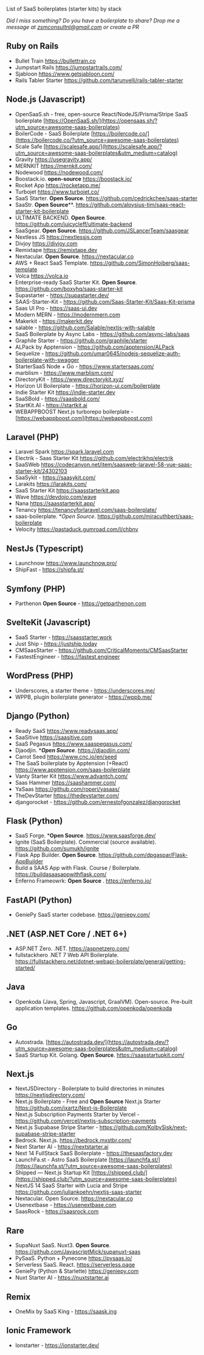 List of SaaS boilerplates (starter kits) by stack

*Did I miss something? Do you have a boilerplate to share? Drop me a message at zsmconsultnl@gmail.com or create a PR*

## Ruby on Rails

- Bullet Train https://bullettrain.co
- Jumpstart Rails https://jumpstartrails.com/
- Sjabloon https://www.getsjabloon.com/
- Rails Tabler Starter https://github.com/tarunvelli/rails-tabler-starter


## Node.js (Javascript)

- OpenSaaS.sh - free, open-source React/NodeJS/Prisma/Stripe SaaS boilerplate [https://OpenSaaS.sh/](https://opensaas.sh/?utm_source=awesome-saas-boilerplates)
- BoilerCode - SaaS Boilerplate [https://boilercode.co/](https://boilercode.co/?utm_source=awesome-saas-boilerplates)
- Scale Safe [https://scalesafe.app/](https://scalesafe.app/?utm_source=awesome-saas-boilerplates&utm_medium=catalog)
- Gravity https://usegravity.app/
- MERNKIT https://mernkit.com/
- Nodewood https://nodewood.com/
- Boostack.io. **open-source** https://boostack.io/
- Rocket App https://rocketapp.me/
- Turbojet https://www.turbojet.co/
- SaaS Starter. **Open Source**. https://github.com/cedrickchee/saas-starter
- SaaStr. **Open Source****. https://github.com/aloysius-tim/saas-react-starter-kit-boilerplate
- ULTIMATE BACKEND. **Open Source**. https://github.com/juicycleff/ultimate-backend
- SaaSgear. **Open Source**. https://github.com/JSLancerTeam/saasgear
- Nextless JS https://nextlessjs.com
- Divjoy https://divjoy.com
- Remixtape https://remixtape.dev
- Nextacular. **Open Source**. https://nextacular.co
- AWS + React SaaS Template. https://github.com/SimonHoiberg/saas-template
- Volca https://volca.io
- Enterprise-ready SaaS Starter Kit. **Open Source**. https://github.com/boxyhq/saas-starter-kit
- Supastarter - https://supastarter.dev/
- SAAS-Starter-Kit - https://github.com/Saas-Starter-Kit/Saas-Kit-prisma
- Saas UI Pro - https://saas-ui.dev
- Modern MERN - https://modernmern.com
- Makerkit - https://makerkit.dev
- salable - https://github.com/Salable/nextjs-with-salable
- SaaS Boilerplate by Async Labs - https://github.com/async-labs/saas
- Graphile Starter - https://github.com/graphile/starter
- ALPack by Apptension - https://github.com/apptension/ALPack
- Sequelize - https://github.com/umar0645/nodejs-sequelize-auth-boilerplate-with-swagger
- StarterSaaS Node + Go - https://www.startersaas.com/
- marblism - https://www.marblism.com/
- DirectoryKit - https://www.directorykit.xyz/
- Horizon UI Boilerplate - https://horizon-ui.com/boilerplate
- Indie Starter Kit https://indie-starter.dev
- SaaSBold - https://saasbold.com/
- StartKit.AI - https://startkit.ai
- WEBAPPBOOST Next.js turborepo boilerplate - [https://webappboost.com](https://webappboost.com)


## Laravel (PHP)

- Laravel Spark https://spark.laravel.com
- Electrik - Saas Starter Kit https://github.com/electrikhq/electrik
- SaaSWeb https://codecanyon.net/item/saasweb-laravel-58-vue-saas-starter-kit/24302103
- SaaSykit - https://saasykit.com/
- Larakits https://larakits.com/
- SaaS Starter Kit https://saasstarterkit.app
- Wave https://devdojo.com/wave
- Nana https://saasstarterkit.app/
- Tenancy https://tenancyforlaravel.com/saas-boilerplate/
- saas-boilerplate. **Open Source*. https://github.com/miracuthbert/saas-boilerplate
- Velocity https://pastaduck.gumroad.com/l/chbnv

## NestJs (Typescript)

- Launchnow https://www.launchnow.pro/
- ShipFast - https://shipfa.st/

## Symfony (PHP)

- Parthenon **Open Source** - https://getparthenon.com

## SvelteKit (Javascript)

- SaaS Starter - https://saasstarter.work
- Just Ship - https://justship.today
- CMSaasStarter - https://github.com/CriticalMoments/CMSaasStarter
- FastestEngineer - https://fastest.engineer

## WordPress (PHP)

- Underscores, a starter theme - https://underscores.me/
- WPPB, plugin boilerplate generator - https://wppb.me/


## Django (Python)

- Ready SaaS https://www.readysaas.app/
- SaaSitive https://saasitive.com
- SaaS Pegasus https://www.saaspegasus.com/
- Djaodjin. ****Open Source***. https://djaodjin.com/
- Carrot Seed https://www.cnc.io/en/seed
- The SaaS boilerplate by Apptension (+React) https://www.apptension.com/saas-boilerplate
- Vanty Starter Kit https://www.advantch.com/
- Saas Hammer https://saashammer.com/
- YaSaas https://github.com/roperi/yasaas/
- TheDevStarter https://thedevstarter.com/
- djangorocket - https://github.com/ernestofgonzalez/djangorocket

## Flask (Python)

- SaaS Forge. ***Open Source**. https://www.saasforge.dev/
- Ignite (SaaS Boilerplate). Commercial (source available). https://github.com/sumukh/ignite
- Flask App Builder. **Open Source**. https://github.com/dpgaspar/Flask-AppBuilder
- Build a SAAS App with Flask. Course / Boilerplate. https://buildasaasappwithflask.com/
- Enferno Frameowrk: **Open Source** . https://enferno.io/

## FastAPI (Python)

- GeniePy SaaS starter codebase. https://geniepy.com/

## .NET (ASP.NET Core / .NET 6+)

- ASP.NET Zero. .NET. https://aspnetzero.com/
- fullstackhero .NET 7 Web API Boilerplate. https://fullstackhero.net/dotnet-webapi-boilerplate/general/getting-started/

## Java

- Openkoda (Java, Spring, Javascript, GraalVM). Open-source. Pre-built application templates. https://github.com/openkoda/openkoda

## Go

- Autostrada. [https://autostrada.dev/](https://autostrada.dev/?utm_source=awesome-saas-boilerplates&utm_medium=catalog)
- SaaS Startup Kit. Golang. **Open Source**. https://saasstartupkit.com/

## Next.js

- NextJSDirectory - Boilerplate to build directories in minutes https://nextjsdirectory.com/
- Next.js Boilerplate - Free and **Open Source** Next.js Starter https://github.com/ixartz/Next-js-Boilerplate
- Next.js Subscription Payments Starter by Vercel - https://github.com/vercel/nextjs-subscription-payments
- Next.js Supabase Stripe Starter - https://github.com/KolbySisk/next-supabase-stripe-starter
- Bedrock. Next.js. https://bedrock.mxstbr.com/
- Next Starter AI - https://nextstarter.ai
- Next 14 FullStack SaaS Boilerplate - https://thesaasfactory.dev
- LaunchFa.st - Astro SaaS Boilerplate [https://launchfa.st/](https://launchfa.st/?utm_source=awesome-saas-boilerplates)
- Shipped — Next.js Startup Kit [https://shipped.club/](https://shipped.club/?utm_source=awesome-saas-boilerplates)
- NextJS 14 SaaS Starter with Lucia and Stripe  https://github.com/juliankoehn/nextjs-saas-starter
- Nextacular. Open Source. https://nextacular.co
- Usenextbase -  https://usenextbase.com
- SaasRock - https://saasrock.com


## Rare
- SupaNuxt SaaS. Nuxt3. **Open Source**. https://github.com/JavascriptMick/supanuxt-saas
- PySaaS. Python + Pynecone https://pysaas.io/
- Serverless SaaS. React. https://serverless.page
- GeniePy (Python & Starlette) https://geniepy.com
- Nuxt Starter AI - https://nuxtstarter.ai

## Remix

- OneMix by SaaS King - https://saask.ing

## Ionic Framework

- Ionstarter - https://ionstarter.dev/

